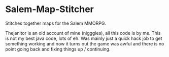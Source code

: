 Salem-Map-Stitcher
==================

Stitches together maps for the Salem MMORPG.

Thejanitor is an old account of mine (nigggles), all this code is by me. 
This is not my best java code, lots of eh. Was mainly just a quick hack job to get something working and now it turns out the game was awful and there is no point going back and fixing things up / continuing. 
